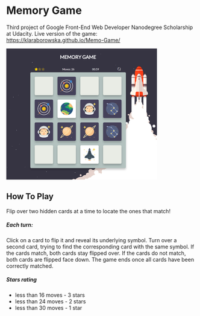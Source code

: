 # Memory Game
Third project of Google Front-End Web Developer Nanodegree Scholarship at Udacity. 
Live version of the game: https://klaraborowska.github.io/Memo-Game/

![Screenshot](https://github.com/klaraborowska/Memo-game/blob/master/src/assets/img/screenshot.png)

## How To Play
Flip over two hidden cards at a time to locate the ones that match!

##### Each turn:
Click on a card to flip it and reveal its underlying symbol.
Turn over a second card, trying to find the corresponding card with the same symbol.
If the cards match, both cards stay flipped over.
If the cards do not match, both cards are flipped face down.
The game ends once all cards have been correctly matched.

##### Stars rating
- less than 16 moves - 3 stars
- less than 24 moves - 2 stars
- less than 30 moves - 1 star